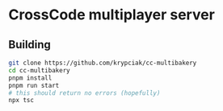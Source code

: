 <!-- markdownlint-disable MD013 MD024 MD001 MD045 -->

# CrossCode multiplayer server

## Building

```bash
git clone https://github.com/krypciak/cc-multibakery
cd cc-multibakery
pnpm install
pnpm run start
# this should return no errors (hopefully)
npx tsc
```
